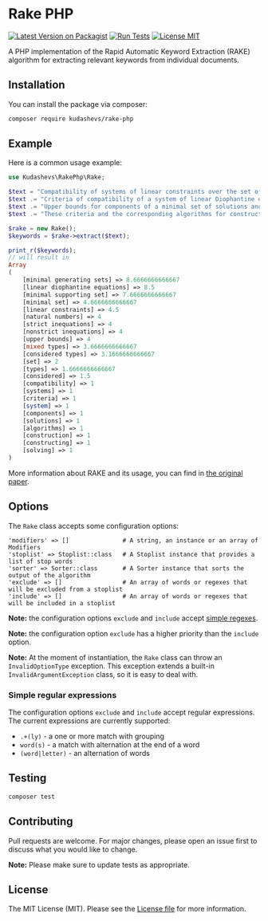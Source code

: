 # Rake PHP

[![Latest Version on Packagist](https://img.shields.io/packagist/v/kudashevs/rake-php.svg)](https://packagist.org/packages/kudashevs/rake-php)
[![Run Tests](https://github.com/kudashevs/rake-php/actions/workflows/run-tests.yml/badge.svg)](https://github.com/kudashevs/rake-php/actions/workflows/run-tests.yml)
[![License MIT](https://img.shields.io/badge/License-MIT-green.svg)](LICENSE.md)

A PHP implementation of the Rapid Automatic Keyword Extraction (RAKE) algorithm for extracting relevant keywords from
individual documents.


## Installation

You can install the package via composer:
```bash
composer require kudashevs/rake-php
```


## Example

Here is a common usage example:

```php
use Kudashevs\RakePhp\Rake;

$text = "Compatibility of systems of linear constraints over the set of natural numbers.";
$text .= "Criteria of compatibility of a system of linear Diophantine equations, strict inequations, and nonstrict inequations are considered.";
$text .= "Upper bounds for components of a minimal set of solutions and algorithms of construction of minimal generating sets of solutions for all types of systems are given.";
$text .= "These criteria and the corresponding algorithms for constructing a minimal supporting set of solutions can be used in solving all the considered types of systems and systems of mixed types";

$rake = new Rake();
$keywords = $rake->extract($text);

print_r($keywords);
// will result in
Array
(
    [minimal generating sets] => 8.6666666666667
    [linear diophantine equations] => 8.5
    [minimal supporting set] => 7.6666666666667
    [minimal set] => 4.6666666666667
    [linear constraints] => 4.5
    [natural numbers] => 4
    [strict inequations] => 4
    [nonstrict inequations] => 4
    [upper bounds] => 4
    [mixed types] => 3.6666666666667
    [considered types] => 3.1666666666667
    [set] => 2
    [types] => 1.6666666666667
    [considered] => 1.5
    [compatibility] => 1
    [systems] => 1
    [criteria] => 1
    [system] => 1
    [components] => 1
    [solutions] => 1
    [algorithms] => 1
    [construction] => 1
    [constructing] => 1
    [solving] => 1
)
```

More information about RAKE and its usage, you can find in [the original paper](https://www.researchgate.net/publication/227988510_Automatic_Keyword_Extraction_from_Individual_Documents).


## Options

The `Rake` class accepts some configuration options:
```
'modifiers' => []               # A string, an instance or an array of Modifiers
'stoplist' => Stoplist::class   # A Stoplist instance that provides a list of stop words
'sorter' => Sorter::class       # A Sorter instance that sorts the output of the algorithm
'exclude' => []                 # An array of words or regexes that will be excluded from a stoplist
'include' => []                 # An array of words or regexes that will be included in a stoplist
```

**Note:** the configuration options `exclude` and `include` accept [simple regexes](#simple-regular-expressions).

**Note:** the configuration option `exclude` has a higher priority than the `include` option.

**Note:** At the moment of instantiation, the `Rake` class can throw an `InvalidOptionType` exception. This exception
extends a built-in `InvalidArgumentException` class, so it is easy to deal with.

### Simple regular expressions

The configuration options `exclude` and `include` accept regular expressions. The current expressions are currently supported:
- `.+(ly)` - a one or more match with grouping
- `word(s)` - a match with alternation at the end of a word
- `(word|letter)` - an alternation of words


## Testing

```bash
composer test
```


## Contributing

Pull requests are welcome. For major changes, please open an issue first to discuss what you would like to change.

 **Note:** Please make sure to update tests as appropriate.


## License

The MIT License (MIT). Please see the [License file](LICENSE.md) for more information.
